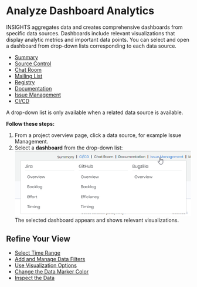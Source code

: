 # Analyze Dashboard Analytics

INSIGHTS aggregates data and creates comprehensive dashboards from specific data sources. Dashboards include relevant visualizations that display analytic metrics and important data points. You can select and open a dashboard from drop-down lists corresponding to each data source.

* [Summary](../view-dashboard-catalog-of-a-project/summary.md)
* [Source Control](../view-dashboard-catalog-of-a-project/source-control/)
* [Chat Room](../view-dashboard-catalog-of-a-project/chat-room/)
* [Mailing List](../view-dashboard-catalog-of-a-project/mailing-list/)
* [Registry](../view-dashboard-catalog-of-a-project/registry/)
* [Documentation](../view-dashboard-catalog-of-a-project/documentation/)
* [Issue Management](../view-dashboard-catalog-of-a-project/project-management/)
* [CI/CD](../view-dashboard-catalog-of-a-project/ci-cd/)

A drop-down list is only available when a related data source is available.

**Follow these steps:**

1. From a project overview page, click a data source, for example Issue Management.
2. Select a **dashboard** from the drop-down list:  ![](../../../.gitbook/assets/issue-management-drop-down.png) The selected dashboard appears and shows relevant visualizations.

## Refine Your View <a id="ViewDashboardAnalytics-RefineYourView"></a>

* [Select Time Range](select-time-range.md)
* [Add and Manage Data Filters](add-and-manage-data-filters.md)
* [Use Visualization Options](use-visualization-options.md)
* [Change the Data Marker Color](change-the-data-marker-color.md)
* [Inspect the Data](inspect-the-data.md)


